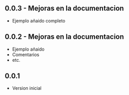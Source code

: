 ## 0.0.3 - Mejoras en la documentacion

* Ejemplo añaido completo

## 0.0.2 - Mejoras en la documentacion

* Ejemplo añaido
* Comentarios
* etc.

## 0.0.1

* Version inicial
